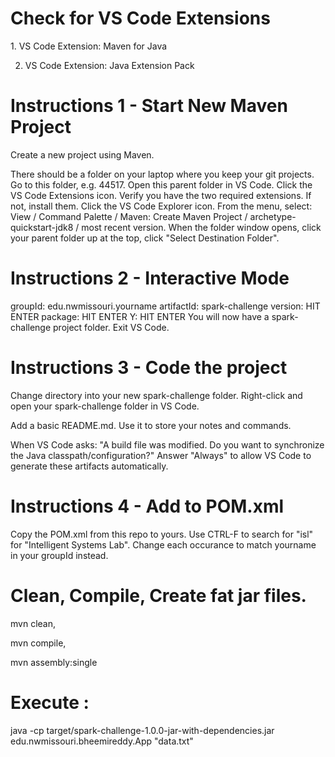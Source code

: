 <h1>Check for VS Code Extensions</h1>
1. VS Code Extension: Maven for Java

2. VS Code Extension: Java Extension Pack
<h1>Instructions 1 - Start New Maven Project</h1>
Create a new project using Maven.

There should be a folder on your laptop where you keep your git projects. Go to this folder, e.g. 44517.
Open this parent folder in VS Code.
Click the VS Code Extensions icon. Verify you have the two required extensions. If not, install them.
Click the VS Code Explorer icon. From the menu, select:
View / Command Palette / Maven: Create Maven Project / archetype-quickstart-jdk8 / most recent version.
When the folder window opens, click your parent folder up at the top, click "Select Destination Folder".
<h1>Instructions 2 - Interactive Mode</h1>
groupId: edu.nwmissouri.yourname
artifactId: spark-challenge
version: HIT ENTER
package: HIT ENTER
Y: HIT ENTER
You will now have a spark-challenge project folder. Exit VS Code.

<h1>Instructions 3 - Code the project</h1>
Change directory into your new spark-challenge folder. Right-click and open your spark-challenge folder in VS Code.

Add a basic README.md. Use it to store your notes and commands.

When VS Code asks: "A build file was modified. Do you want to synchronize the Java classpath/configuration?" Answer "Always" to allow VS Code to generate these artifacts automatically.

<h1>Instructions 4 - Add to POM.xml</h1>
Copy the POM.xml from this repo to yours. Use CTRL-F to search for "isl" for "Intelligent Systems Lab". Change each occurance to match yourname in your groupId instead.
<h1> Clean, Compile, Create fat jar files.</h1>
mvn clean,

mvn compile,

mvn assembly:single
<h1>Execute :</h1>
java -cp target/spark-challenge-1.0.0-jar-with-dependencies.jar edu.nwmissouri.bheemireddy.App "data.txt"
